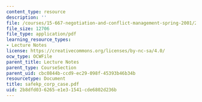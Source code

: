 ```yaml
---
content_type: resource
description: ''
file: /courses/15-667-negotiation-and-conflict-management-spring-2001/2b8dfd036265e1e31541cde6802d236b_safekp_corp_case.pdf
file_size: 12706
file_type: application/pdf
learning_resource_types:
- Lecture Notes
license: https://creativecommons.org/licenses/by-nc-sa/4.0/
ocw_type: OCWFile
parent_title: Lecture Notes
parent_type: CourseSection
parent_uid: cbc0844b-ccd9-ec29-098f-45393b46b34b
resourcetype: Document
title: safekp_corp_case.pdf
uid: 2b8dfd03-6265-e1e3-1541-cde6802d236b
---
```

